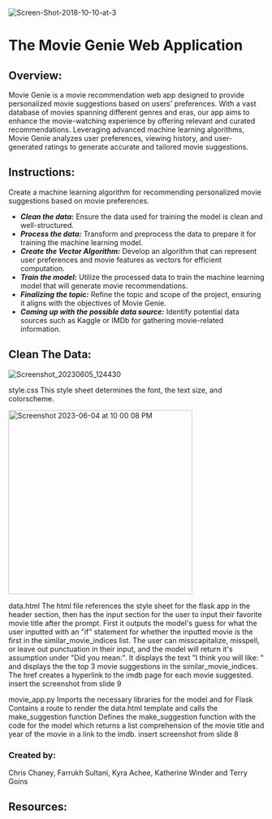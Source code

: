 ![Screen-Shot-2018-10-10-at-3](https://github.com/chrischaney3/movie_genie/assets/112741203/e1ec48e2-78e9-45ae-95aa-c5cd9e26c51d)




# The Movie Genie Web Application
## Overview:
Movie Genie is a movie recommendation web app designed to provide personalized movie suggestions based on users' preferences. With a vast database of movies spanning different genres and eras, our app aims to enhance the movie-watching experience by offering relevant and curated recommendations. Leveraging advanced machine learning algorithms, Movie Genie analyzes user preferences, viewing history, and user-generated ratings to generate accurate and tailored movie suggestions.
## Instructions:
Create a machine learning algorithm for recommending personalized movie suggestions based on movie preferences.
- ***Clean the data:*** Ensure the data used for training the model is clean and well-structured.
- ***Process the data:*** Transform and preprocess the data to prepare it for training the machine learning model.
- ***Create the Vector Algorithm:*** Develop an algorithm that can represent user preferences and movie features as vectors for efficient computation.
- ***Train the model:*** Utilize the processed data to train the machine learning model that will generate movie recommendations.
- ***Finalizing the topic:*** Refine the topic and scope of the project, ensuring it aligns with the objectives of Movie Genie.
- ***Coming up with the possible data source:*** Identify potential data sources such as Kaggle or IMDb for gathering movie-related information.

## Clean The Data:
![Screenshot_20230605_124430](https://github.com/chrischaney3/movie_genie/assets/112741203/e4816a12-37b3-4258-843f-75f5c21eb455)


style.css
This style sheet determines the font, the text size, and colorscheme.

<img width="362" alt="Screenshot 2023-06-04 at 10 00 08 PM" src="https://github.com/chrischaney3/movie_genie/assets/112666732/a66c1112-2718-4e91-a923-629e3abcbfaa">

data.html
The html file references the style sheet for the flask app in the header section, then has the input section for the user to input their favorite movie title after the prompt. First it outputs the model's guess for what the user inputted with an "if" statement for whether the inputted movie is the first in the similar_movie_indices list. The user can misscapitalize, misspell, or leave out punctuation in their input, and the model will return it's assumption under "Did you mean:". It displays the text "I think you will like: " and displays the the top 3 movie suggestions in the similar_movie_indices. The href creates a hyperlink to the imdb page for each movie suggested. 
insert the screenshot from slide 9





movie_app.py
Imports the necessary libraries for the model and for Flask
Contains a route to render the data.html template and calls the make_suggestion function
Defines the make_suggestion function with the code for the model which returns a list comprehension of the movie title and year of the movie in a link to the imdb.
insert screenshot from slide 8

### Created by: 
Chris Chaney, Farrukh Sultani, Kyra Achee, Katherine Winder and Terry Goins















## Resources:
